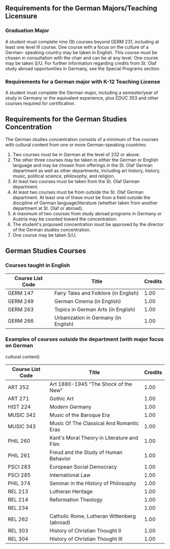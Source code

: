 ##  Requirements for the German Majors/Teaching Licensure

###  Graduation Major

A student must complete nine (9) courses beyond GERM 231, including at least
one level III course. One course with a focus on the culture of a German-
speaking country may be taken in English. This course must be chosen in
consultation with the chair and can be at any level. One course may be taken
S/U. For further information regarding credits from St. Olaf study abroad
opportunities in Germany, see the Special Programs section.

###  Requirements for a German major with K-12 Teaching License

A student must complete the German major, including a semester/year of study
in Germany or the equivalent experience, plus EDUC 353 and other courses
required for certification.

##  Requirements for the German Studies Concentration

The German studies concentration consists of a minimum of five courses with
cultural content from one or more German-speaking countries:

  1. Two courses must be in German at the level of 232 or above. 
  2. The other three courses may be taken in either the German or English language and may be chosen from offerings in the St. Olaf German department as well as other departments, including art history, history, music, political science, philosophy, and religion. 
  3. At least two courses must be taken from the St. Olaf German department. 
  4. At least two courses must be from outside the St. Olaf German department. At least one of these must be from a field outside the discipline of German language/literature (whether taken from another department at St. Olaf or abroad). 
  5. A maximum of two courses from study abroad programs in Germany or Austria may be counted toward the concentration. 
  6. The student's proposed concentration must be approved by the director of the German studies concentration. 
  7. One course may be taken S/U. 

##  German Studies Courses

###  Courses taught in English

Course List  Code  |  Title  |  Credits  
---|---|---  
GERM 147  |  Fairy Tales and Folklore (in English)  |  1.00  
GERM 249  |  German Cinema (in English)  |  1.00  
GERM 263  |  Topics in German Arts (in English)  |  1.00  
GERM 266  |  Urbanization in Germany (in English)  |  1.00  
  
###  Examples of courses outside the department (with major focus on German
cultural content)

Course List  Code  |  Title  |  Credits  
---|---|---  
ART 252  |  Art 1880-1945 "The Shock of the New"  |  1.00  
ART 271  |  Gothic Art  |  1.00  
HIST 224  |  Modern Germany  |  1.00  
MUSIC 342  |  Music of the Baroque Era  |  1.00  
MUSIC 343  |  Music Of The Classical And Romantic Eras  |  1.00  
PHIL 260  |  Kant's Moral Theory in Literature and Film  |  1.00  
PHIL 261  |  Freud and the Study of Human Behavior  |  1.00  
PSCI 283  |  European Social Democracy  |  1.00  
PSCI 285  |  International Law  |  1.00  
PHIL 374  |  Seminar in the History of Philosophy  |  1.00  
REL 213  |  Lutheran Heritage  |  1.00  
REL 214  |  Reformation Theology  |  1.00  
REL 234  |  |  1.00  
REL 262  |  Catholic Rome, Lutheran Wittenberg (abroad)  |  1.00  
REL 303  |  History of Christian Thought II  |  1.00  
REL 304  |  History of Christian Thought III  |  1.00

